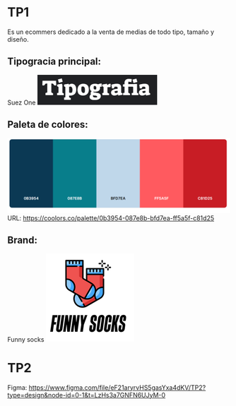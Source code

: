 # TP1
Es un ecommers dedicado a la venta de medias de todo tipo, tamaño y diseño.

## Tipogracia principal:
Suez One
![Ver tipografia](tipografia.png)

## Paleta de colores:
![Ver paleta](paletaDeColores.png)
URL: https://coolors.co/palette/0b3954-087e8b-bfd7ea-ff5a5f-c81d25


## Brand:
Funny socks
![Ver logo](LogoSample.jpg)


# TP2

Figma:
https://www.figma.com/file/eF21aryrvHS5gasYxa4dKV/TP2?type=design&node-id=0-1&t=LzHs3a7GNFN6UJyM-0

